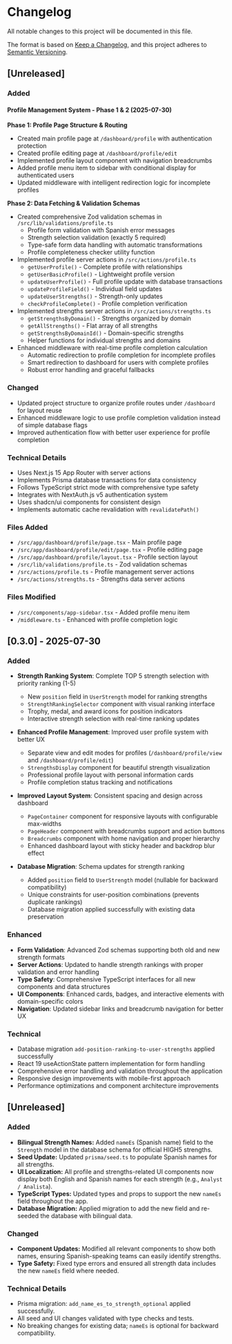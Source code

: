 # Changelog

All notable changes to this project will be documented in this file.

The format is based on [Keep a Changelog](https://keepachangelog.com/en/1.0.0/),
and this project adheres to [Semantic Versioning](https://semver.org/spec/v2.0.0.html).

## [Unreleased]

### Added

#### Profile Management System - Phase 1 & 2 (2025-07-30)

**Phase 1: Profile Page Structure & Routing**
- Created main profile page at `/dashboard/profile` with authentication protection
- Created profile editing page at `/dashboard/profile/edit` 
- Implemented profile layout component with navigation breadcrumbs
- Added profile menu item to sidebar with conditional display for authenticated users
- Updated middleware with intelligent redirection logic for incomplete profiles

**Phase 2: Data Fetching & Validation Schemas**
- Created comprehensive Zod validation schemas in `/src/lib/validations/profile.ts`
  - Profile form validation with Spanish error messages
  - Strength selection validation (exactly 5 required)
  - Type-safe form data handling with automatic transformations
  - Profile completeness checker utility function
- Implemented profile server actions in `/src/actions/profile.ts`
  - `getUserProfile()` - Complete profile with relationships
  - `getUserBasicProfile()` - Lightweight profile version
  - `updateUserProfile()` - Full profile update with database transactions
  - `updateProfileField()` - Individual field updates
  - `updateUserStrengths()` - Strength-only updates
  - `checkProfileComplete()` - Profile completion verification
- Implemented strengths server actions in `/src/actions/strengths.ts`
  - `getStrengthsByDomain()` - Strengths organized by domain
  - `getAllStrengths()` - Flat array of all strengths
  - `getStrengthsByDomainId()` - Domain-specific strengths
  - Helper functions for individual strengths and domains
- Enhanced middleware with real-time profile completion calculation
  - Automatic redirection to profile completion for incomplete profiles
  - Smart redirection to dashboard for users with complete profiles
  - Robust error handling and graceful fallbacks

### Changed
- Updated project structure to organize profile routes under `/dashboard` for layout reuse
- Enhanced middleware logic to use profile completion validation instead of simple database flags
- Improved authentication flow with better user experience for profile completion

### Technical Details
- Uses Next.js 15 App Router with server actions
- Implements Prisma database transactions for data consistency
- Follows TypeScript strict mode with comprehensive type safety
- Integrates with NextAuth.js v5 authentication system
- Uses shadcn/ui components for consistent design
- Implements automatic cache revalidation with `revalidatePath()`

### Files Added
- `/src/app/dashboard/profile/page.tsx` - Main profile page
- `/src/app/dashboard/profile/edit/page.tsx` - Profile editing page  
- `/src/app/dashboard/profile/layout.tsx` - Profile section layout
- `/src/lib/validations/profile.ts` - Zod validation schemas
- `/src/actions/profile.ts` - Profile management server actions
- `/src/actions/strengths.ts` - Strengths data server actions

### Files Modified
- `/src/components/app-sidebar.tsx` - Added profile menu item
- `/middleware.ts` - Enhanced with profile completion logic

## [0.3.0] - 2025-07-30

### Added
- **Strength Ranking System**: Complete TOP 5 strength selection with priority ranking (1-5)
  - New `position` field in `UserStrength` model for ranking strengths
  - `StrengthRankingSelector` component with visual ranking interface
  - Trophy, medal, and award icons for position indicators
  - Interactive strength selection with real-time ranking updates

- **Enhanced Profile Management**: Improved user profile system with better UX
  - Separate view and edit modes for profiles (`/dashboard/profile/view` and `/dashboard/profile/edit`)
  - `StrengthsDisplay` component for beautiful strength visualization
  - Professional profile layout with personal information cards
  - Profile completion status tracking and notifications

- **Improved Layout System**: Consistent spacing and design across dashboard
  - `PageContainer` component for responsive layouts with configurable max-widths
  - `PageHeader` component with breadcrumbs support and action buttons
  - `Breadcrumbs` component with home navigation and proper hierarchy
  - Enhanced dashboard layout with sticky header and backdrop blur effect

- **Database Migration**: Schema updates for strength ranking
  - Added `position` field to `UserStrength` model (nullable for backward compatibility)
  - Unique constraints for user-position combinations (prevents duplicate rankings)
  - Database migration applied successfully with existing data preservation

### Enhanced
- **Form Validation**: Advanced Zod schemas supporting both old and new strength formats
- **Server Actions**: Updated to handle strength rankings with proper validation and error handling
- **Type Safety**: Comprehensive TypeScript interfaces for all new components and data structures
- **UI Components**: Enhanced cards, badges, and interactive elements with domain-specific colors
- **Navigation**: Updated sidebar links and breadcrumb navigation for better UX

### Technical
- Database migration `add-position-ranking-to-user-strengths` applied successfully
- React 19 useActionState pattern implementation for form handling
- Comprehensive error handling and validation throughout the application
- Responsive design improvements with mobile-first approach
- Performance optimizations and component architecture improvements

## [Unreleased]

### Added
- **Bilingual Strength Names:** Added `nameEs` (Spanish name) field to the `Strength` model in the database schema for official HIGH5 strengths.
- **Seed Update:** Updated `prisma/seed.ts` to populate Spanish names for all strengths.
- **UI Localization:** All profile and strengths-related UI components now display both English and Spanish names for each strength (e.g., `Analyst / Analista`).
- **TypeScript Types:** Updated types and props to support the new `nameEs` field throughout the app.
- **Database Migration:** Applied migration to add the new field and re-seeded the database with bilingual data.

### Changed
- **Component Updates:** Modified all relevant components to show both names, ensuring Spanish-speaking teams can easily identify strengths.
- **Type Safety:** Fixed type errors and ensured all strength data includes the new `nameEs` field where needed.

### Technical Details
- Prisma migration: `add_name_es_to_strength_optional` applied successfully.
- All seed and UI changes validated with type checks and tests.
- No breaking changes for existing data; `nameEs` is optional for backward compatibility.
